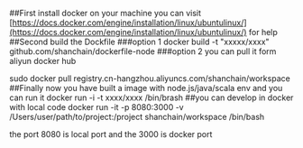 ##First install docker on your machine
you can visit [https://docs.docker.com/engine/installation/linux/ubuntulinux/](https://docs.docker.com/engine/installation/linux/ubuntulinux/) for help
##Second build the Dockfile
###option 1
docker build -t "xxxxx/xxxx" github.com/shanchain/dockerfile-node
###option 2
you can pull it form aliyun docker hub

sudo docker pull registry.cn-hangzhou.aliyuncs.com/shanchain/workspace 
##Finally now you have built a image with node.js/java/scala env and you can run it
docker run -i -t xxxx/xxxx /bin/brash
##you can develop in docker with local code
docker run -it -p 8080:3000 -v /Users/user/path/to/project:/project shanchain/workspace /bin/bash

the port 8080 is local port and the 3000 is docker port